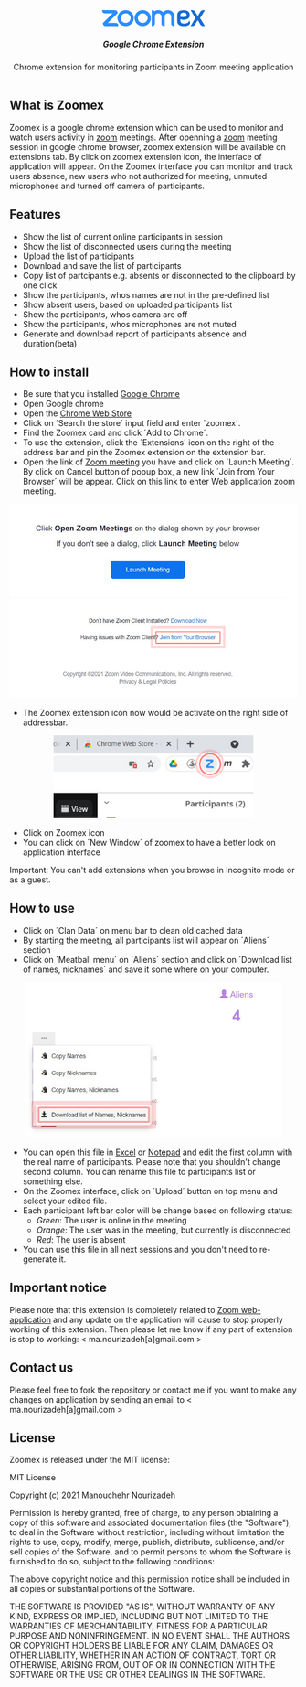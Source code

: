 <p align="center">
  <a href="https://github.com/manouriz/zoomex/">
    <img src="./images/logo-350.png" alt="Zoomex logo" width="180" height="28">
  </a>
</p>

<h5 align="center">Google Chrome Extension</h5>

<p align="center">
  Chrome extension for monitoring participants in Zoom meeting application
  <br>
  <br>
</p>



## What is Zoomex

Zoomex is a google chrome extension which can be used to monitor and watch users activity in [zoom](http://zoom.us/) meetings. 
After openning a [zoom](http://zoom.us/) meeting session in google chrome browser, zoomex extension will be available on extensions tab. By click on zoomex extension icon, the interface of application will appear. On the Zoomex interface you can monitor and track users absence, new users who not authorized for meeting, unmuted microphones and turned off camera of participants.



## Features

- Show the list of current online participants in session
- Show the list of disconnected users during the meeting
- Upload the list of participants
- Download and save the list of participants
- Copy list of partcipants e.g. absents or disconnected to the clipboard by one click
- Show the participants, whos names are not in the pre-defined list
- Show absent users, based on uploaded participants list
- Show the participants, whos camera are off
- Show the participants, whos microphones are not muted
- Generate and download report of participants absence and duration(beta)



## How to install

- Be sure that you installed [Google Chrome](https://www.google.com/chrome/)
- Open Google chrome
- Open the [Chrome Web Store](https://chrome.google.com/webstore/category/extensions)
- Click on ´Search the store´ input field and enter ´zoomex´.
- Find the Zoomex card and click ´Add to Chrome´.
- To use the extension, click the ´Extensions´ icon on the right of the address bar and pin the Zoomex extension on the extension bar.
- Open the link of [Zoom meeting](http://zoom.us/) you have and click on ´Launch Meeting´. By click on Cancel button of popup box, a new link ´Join from Your Browser´ will be appear. Click on this link to enter Web application zoom meeting.
<div align="center">
    <img src="./images/help_zoom.jpg" alt="Zoom meeting Web link" width="520">
</div>

- The Zoomex extension icon now would be activate on the right side of addressbar.
<div align="center">
    <img src="./images/help_extension.jpg" alt="Zoomex Extension" width="350">
</div>

- Click on Zoomex icon
- You can click on ´New Window´ of zoomex to have a better look on application interface

Important: You can't add extensions when you browse in Incognito mode or as a guest.



## How to use

- Click on ´Clan Data´ on menu bar to clean old cached data
- By starting the meeting, all participants list will appear on ´Aliens´ section
- Click on ´Meatball menu´ on ´Aliens´ section and click on ´Download list of names, nicknames´ and save it some where on your computer.
<div align="center">
    <img src="./images/help_aliens_download.jpg" alt="Zoomex download participants list" width="450">
</div>

- You can open this file in [Excel](https://www.microsoft.com/en-ww/microsoft-365/excel) or [Notepad](https://notepad-plus-plus.org/) and edit the first column with the real name of participants. Please note that you shouldn't change second column. You can rename this file to participants list or something else.
- On the Zoomex interface, click on ´Upload´ button on top menu and select your edited file.
- Each participant left bar color will be change based on following status:
    - *Green*: The user is online in the meeting
    - *Orange*: The user was in the meeting, but currently is disconnected
    - *Red*: The user is absent
- You can use this file in all next sessions and you don't need to re-generate it.



## Important notice

Please note that this extension is completely related to [Zoom web-application](http://zoom.us/) and any update on the application will cause to stop properly working of this extension. Then please let me know if any part of extension is stop to working: < ma.nourizadeh[a]gmail.com >



## Contact us

Please feel free to fork the repository or contact me if you want to make any changes on application by sending an email to < ma.nourizadeh[a]gmail.com >



## License

Zoomex is released under the MIT license:

MIT License

Copyright (c) 2021 Manouchehr Nourizadeh

Permission is hereby granted, free of charge, to any person obtaining a copy
of this software and associated documentation files (the "Software"), to deal
in the Software without restriction, including without limitation the rights
to use, copy, modify, merge, publish, distribute, sublicense, and/or sell
copies of the Software, and to permit persons to whom the Software is
furnished to do so, subject to the following conditions:

The above copyright notice and this permission notice shall be included in all
copies or substantial portions of the Software.

THE SOFTWARE IS PROVIDED "AS IS", WITHOUT WARRANTY OF ANY KIND, EXPRESS OR
IMPLIED, INCLUDING BUT NOT LIMITED TO THE WARRANTIES OF MERCHANTABILITY,
FITNESS FOR A PARTICULAR PURPOSE AND NONINFRINGEMENT. IN NO EVENT SHALL THE
AUTHORS OR COPYRIGHT HOLDERS BE LIABLE FOR ANY CLAIM, DAMAGES OR OTHER
LIABILITY, WHETHER IN AN ACTION OF CONTRACT, TORT OR OTHERWISE, ARISING FROM,
OUT OF OR IN CONNECTION WITH THE SOFTWARE OR THE USE OR OTHER DEALINGS IN THE
SOFTWARE.